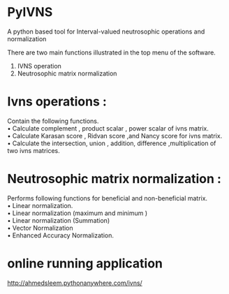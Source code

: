 # PyIVNS
A python based tool for Interval-valued neutrosophic operations and normalization

There are two main functions illustrated in the top menu of the software.
1.	IVNS operation 
2.	Neutrosophic matrix normalization   

# Ivns operations :
Contain the following functions.  <br/>
   •	Calculate complement , product scalar , power scalar of ivns matrix. <br/> 
   •	Calculate Karasan score , Ridvan score ,and Nancy score for ivns matrix. <br/>
   •	Calculate the intersection, union , addition, difference ,multiplication  of two ivns matrices.<br/>
 
 # Neutrosophic matrix normalization : 
 Performs following functions for beneficial and non-beneficial matrix.<br/> 
   •	Linear normalization.<br/> 
   •	Linear normalization (maximum and minimum )<br/> 
   •	Linear normalization (Summation) <br/> 
   •	Vector Normalization <br/> 
   •	Enhanced Accuracy Normalization.<br/> 

# online running application
http://ahmedsleem.pythonanywhere.com/ivns/


